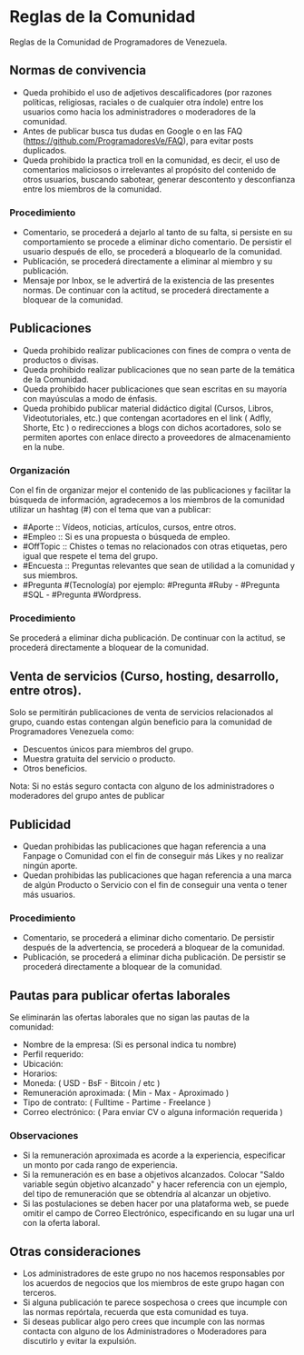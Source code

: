# Reglas de la Comunidad
Reglas de la Comunidad de Programadores de Venezuela.

## Normas de convivencia
* Queda prohibido el uso de adjetivos descalificadores (por razones políticas, religiosas, raciales o de cualquier otra índole) entre los usuarios como hacia los administradores o moderadores de la comunidad.
* Antes de publicar busca tus dudas en Google o en las FAQ (https://github.com/ProgramadoresVe/FAQ), para evitar posts duplicados.
* Queda prohibido la practica troll en la comunidad, es decir, el uso de comentarios maliciosos o irrelevantes al propósito del contenido de otros usuarios, buscando sabotear, generar descontento y desconfianza entre los miembros de la comunidad.

### Procedimiento
* Comentario, se procederá a dejarlo al tanto de su falta, si persiste en su comportamiento se procede a eliminar dicho comentario. De persistir el usuario después de ello, se procederá a bloquearlo de la comunidad.
* Publicación, se procederá directamente a eliminar al miembro y su publicación.
* Mensaje por Inbox, se le advertirá de la existencia de las presentes normas. De continuar con la actitud, se procederá directamente a bloquear de la comunidad. 

## Publicaciones
* Queda prohibido realizar publicaciones con fines de compra o venta de productos o divisas.
* Queda prohibido realizar publicaciones que no sean parte de la temática de la Comunidad.
* Queda prohibido hacer publicaciones que sean escritas en su mayoría con mayúsculas a modo de énfasis.
* Queda prohibido publicar material didáctico digital (Cursos, Libros, Videotutoriales, etc.) que contengan acortadores en el link ( Adfly, Shorte, Etc ) o redirecciones a blogs con dichos acortadores, solo se permiten aportes con enlace directo a proveedores de almacenamiento en la nube. 

### Organización
Con el fin de organizar mejor el contenido de las publicaciones y facilitar la búsqueda de información, agradecemos a los miembros de la comunidad utilizar un hashtag (#) con el tema que van a publicar:

* #Aporte :: Vídeos, noticias, artículos, cursos, entre otros.
* #Empleo :: Si es una propuesta o búsqueda de empleo.
* #OffTopic :: Chistes o temas no relacionados con otras etiquetas, pero igual que respete el tema del grupo.
* #Encuesta :: Preguntas relevantes que sean de utilidad a la comunidad y sus miembros.
* #Pregunta #(Tecnología) por ejemplo: #Pregunta #Ruby - #Pregunta #SQL - #Pregunta #Wordpress.

### Procedimiento
Se procederá a eliminar dicha publicación. De continuar con la actitud, se procederá directamente a bloquear de la comunidad. 

## Venta de servicios (Curso, hosting, desarrollo, entre otros).
Solo se permitirán publicaciones de venta de servicios relacionados al grupo, cuando estas contengan algún beneficio para la comunidad de Programadores Venezuela como:
* Descuentos únicos para miembros del grupo.
* Muestra gratuita del servicio o producto.
* Otros beneficios.

Nota: Si no estás seguro contacta con alguno de los administradores o moderadores del grupo antes de publicar

## Publicidad
* Quedan prohibidas las publicaciones que hagan referencia a una Fanpage o Comunidad con el fin de conseguir más Likes y no realizar ningún aporte.
* Quedan prohibidas las publicaciones que hagan referencia a una marca de algún Producto o Servicio con el fin de conseguir una venta o tener más usuarios.

### Procedimiento
* Comentario, se procederá a eliminar dicho comentario. De persistir después de la advertencia, se procederá a bloquear de la comunidad.
* Publicación, se procederá a eliminar dicha publicación. De persistir se procederá directamente a bloquear de la comunidad. 

## Pautas para publicar ofertas laborales
Se eliminarán las ofertas laborales que no sigan las pautas de la comunidad:
* Nombre de la empresa: (Si es personal indica tu nombre)
* Perfil requerido:
* Ubicación:
* Horarios:
* Moneda: ( USD - BsF - Bitcoin / etc )
* Remuneración aproximada: ( Min - Max - Aproximado )
* Tipo de contrato: ( Fulltime - Partime - Freelance )
* Correo electrónico: ( Para enviar CV o alguna información requerida )

### Observaciones
* Si la remuneración aproximada es acorde a la experiencia, especificar un monto por cada rango de experiencia.
* Si la remuneración es en base a objetivos alcanzados. Colocar "Saldo variable según objetivo alcanzado" y hacer referencia con un ejemplo, del tipo de remuneración que se obtendría al alcanzar un objetivo.
* Si las postulaciones se deben hacer por una plataforma web, se puede omitir el campo de Correo Electrónico, especificando en su lugar una url con la oferta laboral.

## Otras consideraciones
* Los administradores de este grupo no nos hacemos responsables por los acuerdos de negocios que los miembros de este grupo hagan con terceros.
* Si alguna publicación te parece sospechosa o crees que incumple con las normas repórtala, recuerda que esta comunidad es tuya.
* Si deseas publicar algo pero crees que incumple con las normas contacta con alguno de los Administradores o Moderadores para discutirlo y evitar la expulsión.
